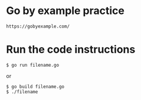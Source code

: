 # Go by example practice

```
https://gobyexample.com/
```

# Run the code instructions

```
$ go run filename.go
```

or

```
$ go build filename.go  
$ ./filename
```